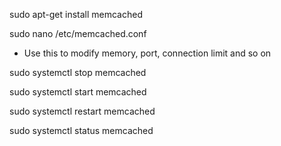 sudo apt-get install memcached

sudo nano /etc/memcached.conf
 - Use this to modify memory, port, connection limit and so on

sudo systemctl stop memcached

sudo systemctl start memcached

sudo systemctl restart memcached

sudo systemctl status memcached